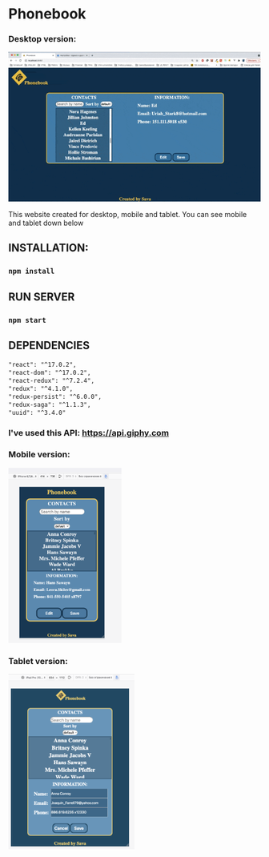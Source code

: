 # Phonebook

### Desktop version:

![gif_website](./assets/readme_files/website.gif)

This website created for desktop, mobile and tablet. You can see mobile and tablet down below

## INSTALLATION:

### `npm install`

## RUN SERVER

### `npm start`

## DEPENDENCIES

    "react": "^17.0.2",
    "react-dom": "^17.0.2",
    "react-redux": "^7.2.4",
    "redux": "^4.1.0",
    "redux-persist": "^6.0.0",
    "redux-saga": "^1.1.3",
    "uuid": "^3.4.0"

### I've used this API: https://api.giphy.com

### Mobile version:

<img src="./assets/readme_files/mobile.png" height="350px" />

### Tablet version:

<img src="./assets/readme_files/tablet.png" height="350px" />
